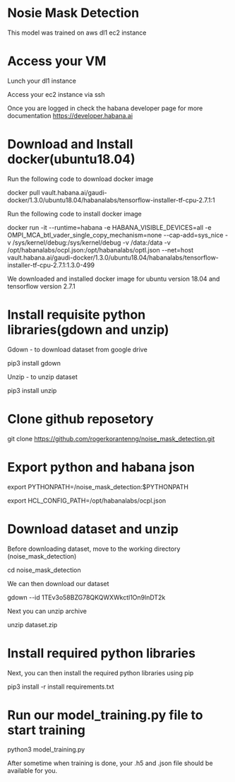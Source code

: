 # Nosie Mask Detection
This model was trained on aws dl1 ec2 instance

# Access your VM
Lunch your dl1 instance

Access your ec2 instance via ssh

Once you are logged in check the habana developer page for more documentation https://developer.habana.ai

# Download and Install docker(ubuntu18.04)
Run the following code to download docker image

docker pull vault.habana.ai/gaudi-docker/1.3.0/ubuntu18.04/habanalabs/tensorflow-installer-tf-cpu-2.7.1:1

Run the following code to install docker image

docker run -it --runtime=habana -e HABANA_VISIBLE_DEVICES=all -e OMPI_MCA_btl_vader_single_copy_mechanism=none --cap-add=sys_nice -v /sys/kernel/debug:/sys/kernel/debug -v /data:/data -v /opt/habanalabs/ocpl.json:/opt/habanalabs/optl.json --net=host vault.habana.ai/gaudi-docker/1.3.0/ubuntu18.04/habanalabs/tensorflow-installer-tf-cpu-2.7.1:1.3.0-499

We downloaded and installed docker image for ubuntu version 18.04 and tensorflow version 2.7.1

# Install requisite python libraries(gdown and unzip)

Gdown - to download dataset from google drive

pip3 install gdown

Unzip - to unzip dataset 

pip3 install unzip

# Clone github reposetory

git clone https://github.com/rogerkorantenng/noise_mask_detection.git

# Export python and habana json

export PYTHONPATH=/noise_mask_detection:$PYTHONPATH

export HCL_CONFIG_PATH=/opt/habanalabs/ocpl.json

# Download dataset and unzip

Before downloading dataset, move to the working directory (noise_mask_detection)

cd noise_mask_detection

We can then download our dataset

gdown --id 1TEv3o58BZG78QKQWXWkctl1On9lnDT2k

Next you can unzip archive

unzip dataset.zip

# Install required python libraries

Next, you can then install the required python libraries using pip

pip3 install -r install requirements.txt

# Run our model_training.py file to start training

python3 model_training.py

After sometime when training is done, your .h5 and .json file should be available for you.
  
